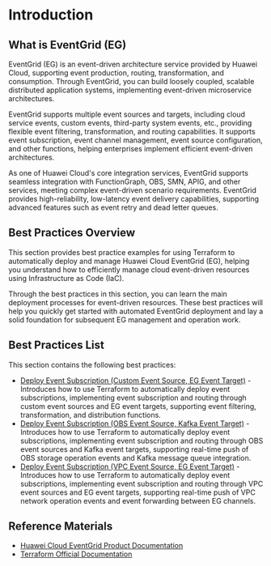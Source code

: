 # Introduction

## What is EventGrid (EG)

EventGrid (EG) is an event-driven architecture service provided by Huawei Cloud, supporting event production, routing, transformation, and consumption. Through EventGrid, you can build loosely coupled, scalable distributed application systems, implementing event-driven microservice architectures.

EventGrid supports multiple event sources and targets, including cloud service events, custom events, third-party system events, etc., providing flexible event filtering, transformation, and routing capabilities. It supports event subscription, event channel management, event source configuration, and other functions, helping enterprises implement efficient event-driven architectures.

As one of Huawei Cloud's core integration services, EventGrid supports seamless integration with FunctionGraph, OBS, SMN, APIG, and other services, meeting complex event-driven scenario requirements. EventGrid provides high-reliability, low-latency event delivery capabilities, supporting advanced features such as event retry and dead letter queues.

## Best Practices Overview

This section provides best practice examples for using Terraform to automatically deploy and manage Huawei Cloud EventGrid (EG), helping you understand how to efficiently manage cloud event-driven resources using Infrastructure as Code (IaC).

Through the best practices in this section, you can learn the main deployment processes for event-driven resources. These best practices will help you quickly get started with automated EventGrid deployment and lay a solid foundation for subsequent EG management and operation work.

## Best Practices List

This section contains the following best practices:

* [Deploy Event Subscription (Custom Event Source, EG Event Target)](event_subscription_custom_to_eg.md) - Introduces how to use Terraform to automatically deploy event subscriptions, implementing event subscription and routing through custom event sources and EG event targets, supporting event filtering, transformation, and distribution functions.
* [Deploy Event Subscription (OBS Event Source, Kafka Event Target)](event_subscription_obs_to_kafka.md) - Introduces how to use Terraform to automatically deploy event subscriptions, implementing event subscription and routing through OBS event sources and Kafka event targets, supporting real-time push of OBS storage operation events and Kafka message queue integration.
* [Deploy Event Subscription (VPC Event Source, EG Event Target)](event_subscription_vpc_to_eg.md) - Introduces how to use Terraform to automatically deploy event subscriptions, implementing event subscription and routing through VPC event sources and EG event targets, supporting real-time push of VPC network operation events and event forwarding between EG channels.

## Reference Materials

- [Huawei Cloud EventGrid Product Documentation](https://support.huaweicloud.com/eg/index.html)
- [Terraform Official Documentation](https://www.terraform.io/docs/index.html)
